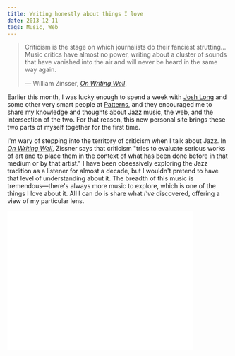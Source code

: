 ```yaml
---
title: Writing honestly about things I love
date: 2013-12-11
tags: Music, Web
---
```


> Criticism is the stage on which journalists do their fanciest strutting&hellip;Music critics have almost no power, writing about a cluster of sounds that have vanished into the air and will never be heard in the same way again.
>
> — William Zinsser, *[On Writing Well][3716-003]*.

Earlier this month, I was lucky enough to spend a week with [Josh Long][3716-001] and some other very smart people at [Patterns][3716-002], and they encouraged me to share my knowledge and thoughts about Jazz music, the web, and the intersection of the two. For that reason, this new personal site brings these two parts of myself together for the first time.

I'm wary of stepping into the territory of criticism when I talk about Jazz. In *[On Writing Well][3716-003]*, Zissner says that criticism "tries to evaluate serious works of art and to place them in the context of what has been done before in that medium or by that artist." I have been obsessively exploring the Jazz tradition as a listener for almost a decade, but I wouldn't pretend to have that level of understanding about it. The breadth of this music is tremendous—there's always more music to explore, which is one of the things I love about it. All I can do is share what *I've* discovered, offering a view of my particular lens. 



<div class="fitvids wrap--narrow">
    <iframe width="420" height="315" src="//www.youtube.com/embed/VDJkIXR0RaY?rel=0" frameborder="0" allowfullscreen></iframe>
</div>



[3716-001]: http://joshlong.me/
[3716-002]: http://patterns.co/
[3716-003]: http://www.amazon.com/gp/product/0060891548/ref=as_li_ss_tl?ie=UTF8&camp=1789&creative=390957&creativeASIN=0060891548&linkCode=as2&tag=nadavis-20
